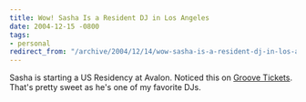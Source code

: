 ```yaml
---
title: Wow! Sasha Is a Resident DJ in Los Angeles
date: 2004-12-15 -0800
tags:
- personal
redirect_from: "/archive/2004/12/14/wow-sasha-is-a-resident-dj-in-los-angeles.aspx/"
---
```


Sasha is starting a US Residency at Avalon. Noticed this on [Groove
Tickets](http://www.groovetickets.com/OrderSystem/Groove/eventviewqb.asp?Affilid=93&EventsID=13529&PGName=Avalon+Hollywood).
That's pretty sweet as he's one of my favorite DJs.

